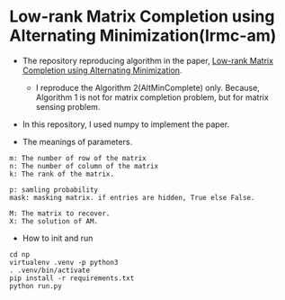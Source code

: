 # Low-rank Matrix Completion using Alternating Minimization(lrmc-am)

- The repository reproducing algorithm in the paper, [Low-rank Matrix Completion using Alternating Minimization](https://arxiv.org/abs/1212.0467).
  - I reproduce the Algorithm 2(AltMinComplete) only. Because, Algorithm 1 is not for matrix completion problem, but for matrix sensing problem.

- In this repository, I used numpy to implement the paper.

- The meanings of parameters.
```
m: The number of row of the matrix
n: The number of column of the matrix
k: The rank of the matrix.

p: samling probability
mask: masking matrix. if entries are hidden, True else False.

M: The matrix to recover.
X: The solution of AM.
```

- How to init and run
```
cd np
virtualenv .venv -p python3
. .venv/bin/activate
pip install -r requirements.txt
python run.py
```
